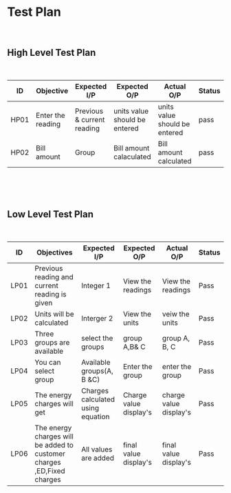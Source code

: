 # Test Plan
<br>

## High Level Test Plan
<br>

| ID |  Objective | Expected I/P | Expected O/P | Actual O/P | Status |
|----|----------------------|-------------|-------------|-------------|--------------|
|HP01| Enter the reading| Previous & current reading|units value should be entered |units value should be entered |   pass | 
|HP02| Bill amount | Group | Bill amount calaculated | Bill amount calculated | pass |

<br>
<br>
<br>

## Low Level Test Plan
<br>

|ID| Objectives | Expected I/P | Expected O/P| Actual O/P | Status|
|----|------------------------|---------------|--------------|---------------|---------------|
|LP01| Previous reading and current reading is given | Integer 1| View the readings | View the readings | Pass |
|LP02| Units will be calculated | Interger 2| View the units | veiw the units | Pass |
|LP03| Three groups are available | select the groups |group A,B& C| group A, B, C| Pass|
|LP04| You can select group | Available groups(A, B &C) | Enter the group|enter the group | Pass|
|LP05| The energy charges will get | Charges calculated using equation | Charge value display's |charge value display's|Pass|
|LP06| The energy charges will be added to customer charges ,ED,Fixed charges | All values are added |final value display's|final value display's| Pass |

